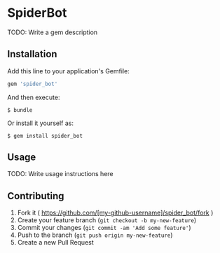 # SpiderBot

TODO: Write a gem description

## Installation

Add this line to your application's Gemfile:

```ruby
gem 'spider_bot'
```

And then execute:

    $ bundle

Or install it yourself as:

    $ gem install spider_bot

## Usage

TODO: Write usage instructions here

## Contributing

1. Fork it ( https://github.com/[my-github-username]/spider_bot/fork )
2. Create your feature branch (`git checkout -b my-new-feature`)
3. Commit your changes (`git commit -am 'Add some feature'`)
4. Push to the branch (`git push origin my-new-feature`)
5. Create a new Pull Request
